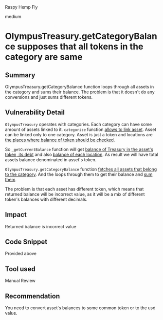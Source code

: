 Raspy Hemp Fly

medium

# OlympusTreasury.getCategoryBalance supposes that all tokens in the category are same

## Summary
OlympusTreasury.getCategoryBalance function loops through all assets in the category and sums their balance. The problem is that it doesn't do any conversions and just sums different tokens. 
## Vulnerability Detail
`OlympusTreasury` operates with categories. Each category can have some amount of assets linked to it. `categorize` function [allows to link asset](https://github.com/sherlock-audit/2023-11-olympus-rvierdiyev/blob/main/bophades/src/modules/TRSRY/OlympusTreasury.sol#L666). Asset can be linked only to one category. Asset is just a token and locations are [the places where balance of token should be checked](https://github.com/sherlock-audit/2023-11-olympus-rvierdiyev/blob/main/bophades/src/modules/TRSRY/OlympusTreasury.sol#L518).

So `_getCurrentBalance` function will get [balance of Treasury in the asset's token, its debt](https://github.com/sherlock-audit/2023-11-olympus-rvierdiyev/blob/main/bophades/src/modules/TRSRY/OlympusTreasury.sol#L232) and also [balance of each location](https://github.com/sherlock-audit/2023-11-olympus-rvierdiyev/blob/main/bophades/src/modules/TRSRY/OlympusTreasury.sol#L326). As result we will have total assets balance denominated in asset's token.

`OlympusTreasury.getCategoryBalance` function [fetches all assets that belong to the category](https://github.com/sherlock-audit/2023-11-olympus-rvierdiyev/blob/main/bophades/src/modules/TRSRY/OlympusTreasury.sol#L382). And the loops through them to get their balance and [sum them](https://github.com/sherlock-audit/2023-11-olympus-rvierdiyev/blob/main/bophades/src/modules/TRSRY/OlympusTreasury.sol#L390).

The problem is that each asset has different token, which means that returned balance will be incorrect value, as it will be a mix of different token's balances with different decimals.
## Impact
Returned balance is incorrect value
## Code Snippet
Provided above
## Tool used

Manual Review

## Recommendation
You need to convert asset's balances to some common token or to the usd value.